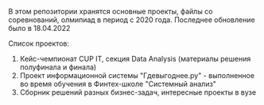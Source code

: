 В этом репозитории хранятся основные проекты, файлы со соревнований, олмипиад в период с 2020 года. Последнее обновление было в 18.04.2022

Список проектов:
1. Кейс-чемпионат CUP IT, секция Data Analysis (материалы решения полуфинала и финала)
2. Проект информационной системы "Гдевыгоднее.ру" - выполненное во время обучения в Финтех-школе "Системный анализ"
3. Сборник решений разных бизнес-задач, интересные проекты в вузе
